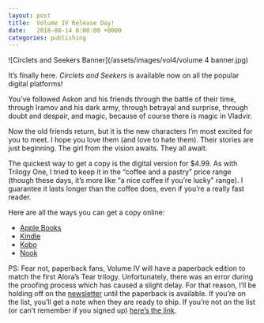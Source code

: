 ```yaml
---
layout: post
title:  Volume IV Release Day!
date:   2018-08-14 8:00:00 +0000
categories: publishing
---
```


![Circlets and Seekers Banner](/assets/images/vol4/volume 4 banner.jpg)

It’s finally here. *Circlets and Seekers* is available now on all the popular digital platforms!

You’ve followed Askon and his friends through the battle of their time, through Iramov and his dark army, through betrayal and surprise, through doubt and despair, and magic, because of course there is magic in Vladvir.

Now the old friends return, but it is the new characters I’m most excited for you to meet. I hope you love them (and love to hate them). Their stories are just beginning. The girl from the vision awaits. They all await.

The quickest way to get a copy is the digital version for $4.99. As with Trilogy One, I tried to keep it in the “coffee and a pastry” price range (though these days, it’s more like “a nice coffee if you’re lucky” range). I guarantee it lasts longer than the coffee does, even if you’re a really fast reader.

Here are all the ways you can get a copy online:
- [Apple Books](https://geo.itunes.apple.com/us/book/circlets-and-seekers/id1422535320?mt=11)
- [Kindle](https://amzn.to/2OpoyzY)
- [Kobo](https://www.kobo.com/us/en/ebook/circlets-and-seekers)
- [Nook](https://www.barnesandnoble.com/w/circlets-and-seekers-nathan-barham/1129191454?ean=2940161699225)

PS: Fear not, paperback fans, Volume IV will have a paperback edition to match the first Alora’s Tear trilogy. Unfortunately, there was an error during the proofing process which has caused a slight delay. For that reason, I’ll be holding off on the [newsletter](https://barhamink.com/subscribe/) until the paperback is available. If you’re on the list, you’ll get a note when they are ready to ship. If you’re not on the list (or can’t remember if you signed up) [here’s the link](https://barhamink.com/subscribe/).